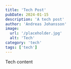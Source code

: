 ```yaml
---
title: 'Tech Post'
pubDate: 2024-01-15
description: 'A tech post'
author: 'Andreas Johansson'
image:
  url: '/placeholder.jpg'
  alt: 'Tech'
category: 'tech'
tags: ['tech']
---
```


Tech content
